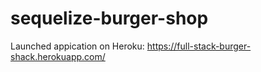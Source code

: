 # sequelize-burger-shop

Launched appication on Heroku: https://full-stack-burger-shack.herokuapp.com/

